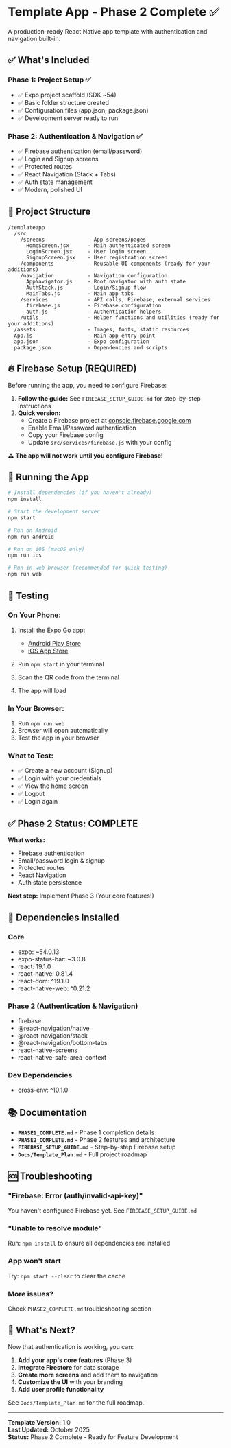 # Template App - Phase 2 Complete ✅

A production-ready React Native app template with authentication and navigation built-in.

## ✅ What's Included

### Phase 1: Project Setup ✅
- ✅ Expo project scaffold (SDK ~54)
- ✅ Basic folder structure created
- ✅ Configuration files (app.json, package.json)
- ✅ Development server ready to run

### Phase 2: Authentication & Navigation ✅
- ✅ Firebase authentication (email/password)
- ✅ Login and Signup screens
- ✅ Protected routes
- ✅ React Navigation (Stack + Tabs)
- ✅ Auth state management
- ✅ Modern, polished UI

## 📁 Project Structure

```
/templateapp
  /src
    /screens              - App screens/pages
      HomeScreen.jsx      - Main authenticated screen
      LoginScreen.jsx     - User login screen
      SignupScreen.jsx    - User registration screen
    /components           - Reusable UI components (ready for your additions)
    /navigation           - Navigation configuration
      AppNavigator.js     - Root navigator with auth state
      AuthStack.js        - Login/Signup flow
      MainTabs.js         - Main app tabs
    /services             - API calls, Firebase, external services
      firebase.js         - Firebase configuration
      auth.js             - Authentication helpers
    /utils                - Helper functions and utilities (ready for your additions)
  /assets                 - Images, fonts, static resources
  App.js                  - Main app entry point
  app.json                - Expo configuration
  package.json            - Dependencies and scripts
```

## 🔥 Firebase Setup (REQUIRED)

Before running the app, you need to configure Firebase:

1. **Follow the guide:** See `FIREBASE_SETUP_GUIDE.md` for step-by-step instructions
2. **Quick version:**
   - Create a Firebase project at [console.firebase.google.com](https://console.firebase.google.com/)
   - Enable Email/Password authentication
   - Copy your Firebase config
   - Update `src/services/firebase.js` with your config

**⚠️ The app will not work until you configure Firebase!**

## 🚀 Running the App

```bash
# Install dependencies (if you haven't already)
npm install

# Start the development server
npm start

# Run on Android
npm run android

# Run on iOS (macOS only)
npm run ios

# Run in web browser (recommended for quick testing)
npm run web
```

## 📱 Testing

### On Your Phone:
1. Install the Expo Go app:
   - [Android Play Store](https://play.google.com/store/apps/details?id=host.exp.exponent)
   - [iOS App Store](https://apps.apple.com/app/expo-go/id982107779)

2. Run `npm start` in your terminal
3. Scan the QR code from the terminal
4. The app will load

### In Your Browser:
1. Run `npm run web`
2. Browser will open automatically
3. Test the app in your browser

### What to Test:
- ✅ Create a new account (Signup)
- ✅ Login with your credentials
- ✅ View the home screen
- ✅ Logout
- ✅ Login again

## ✅ Phase 2 Status: COMPLETE

**What works:**
- Firebase authentication
- Email/password login & signup
- Protected routes
- React Navigation
- Auth state persistence

**Next step:** Implement Phase 3 (Your core features!)

## 📝 Dependencies Installed

### Core
- expo: ~54.0.13
- expo-status-bar: ~3.0.8
- react: 19.1.0
- react-native: 0.81.4
- react-dom: ^19.1.0
- react-native-web: ^0.21.2

### Phase 2 (Authentication & Navigation)
- firebase
- @react-navigation/native
- @react-navigation/stack
- @react-navigation/bottom-tabs
- react-native-screens
- react-native-safe-area-context

### Dev Dependencies
- cross-env: ^10.1.0

## 📚 Documentation

- **`PHASE1_COMPLETE.md`** - Phase 1 completion details
- **`PHASE2_COMPLETE.md`** - Phase 2 features and architecture
- **`FIREBASE_SETUP_GUIDE.md`** - Step-by-step Firebase setup
- **`Docs/Template_Plan.md`** - Full project roadmap

## 🆘 Troubleshooting

### "Firebase: Error (auth/invalid-api-key)"
You haven't configured Firebase yet. See `FIREBASE_SETUP_GUIDE.md`

### "Unable to resolve module"
Run: `npm install` to ensure all dependencies are installed

### App won't start
Try: `npm start --clear` to clear the cache

### More issues?
Check `PHASE2_COMPLETE.md` troubleshooting section

## 🚀 What's Next?

Now that authentication is working, you can:

1. **Add your app's core features** (Phase 3)
2. **Integrate Firestore** for data storage
3. **Create more screens** and add them to navigation
4. **Customize the UI** with your branding
5. **Add user profile functionality**

See `Docs/Template_Plan.md` for the full roadmap.

---

**Template Version:** 1.0  
**Last Updated:** October 2025  
**Status:** Phase 2 Complete - Ready for Feature Development

